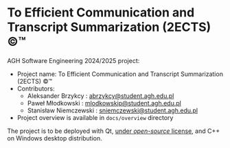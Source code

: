 # To Efficient Communication and Transcript Summarization (2ECTS) ©™

AGH Software Engineering 2024/2025 project:

- Project name: To Efficient Communication and Transcript Summarization (2ECTS) ©™
- Contributors:
    - Aleksander Brzykcy : <abrzykcy@student.agh.edu.pl>
    - Paweł Młodkowski : <mlodkowskip@student.agh.edu.pl>
    - Stanisław Niemczewski : <sniemczewski@student.agh.edu.pl>
- Project overview is available in ```docs/overview``` directory

The project is to be deployed with Qt, [under *open-source* license](https://www.qt.io/download-open-source), and C++ on Windows desktop distribution.